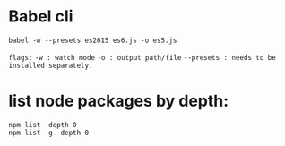 # Babel cli

```
babel -w --presets es2015 es6.js -o es5.js
```
`flags:` `-w : watch mode` `-o : output path/file` `--presets : needs to be installed separately.`

# list node packages by depth:
```
npm list -depth 0
npm list -g -depth 0
```
